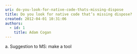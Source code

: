 ```yaml
---
uri: do-you-look-for-native-code-thats-missing-dispose
title: Do you look for native code that’s missing dispose?
created: 2012-04-01 10:31:06
authors:
  - id: 1
    title: Adam Cogan
---
```





<span class='intro'> <div>​​a. Suggestion to MS&#58; make a tool&#160;<br></div>
<div><br></div> </span>




